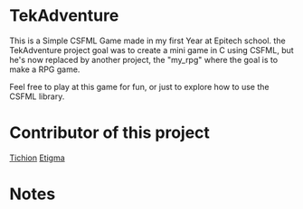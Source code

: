 # TekAdventure
This is a Simple CSFML Game made in my first Year at Epitech school.
the TekAdventure project goal was to create a mini game in C using CSFML,
but he's now replaced by another project, the "my_rpg" where the goal
is to make a RPG game.

Feel free to play at this game for fun, or just to explore how to use
the CSFML library.

# Contributor of this project
[Tichion](https://github.com/Tichion)
[Etigma](https://github.com/Etigma)

# Notes
